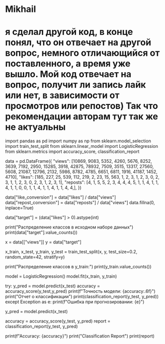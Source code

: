 # Mikhail
# я сделал другой код, в конце понял, что он отвечает на другой вопрос, немного отличающийся от поставленного, а время уже вышло. Мой код отвечает на вопрос, получит ли запись лайк или нет, в зависимости от просмотров или репостов) Так что рекомендации авторам тут так же не актуальны
import pandas as pd
import numpy as np
from sklearn.model_selection import train_test_split
from sklearn.linear_model import LogisticRegression
from sklearn.metrics import accuracy_score, classification_report

data = pd.DataFrame({
    "views": [10869, 9083, 5352, 4260, 5676, 8252, 3639, 7192, 2950, 15285, 3918, 42875, 78932, 7509, 3515, 13317, 27560, 5608, 21087, 12796, 2132, 5986, 8782, 4785, 6651, 6811, 1916, 41187, 1452, 4710],
    "likes": [185, 227, 25, 539, 112, 219, 2, 23, 15, 563, 1, 2, 3, 1, 2, 3, 0, 2, 3, 1, 1, 2, 3, 0, 2, 3, 1, 2, 3, 1],
    "reposts": [4, 1, 5, 5, 2, 3, 4, 4, 4, 5, 1, 1, 4, 1, 1, 4, 1, 1, 0, 0, 1, 1, 4, 1, 1, 4, 1, 1, 4, 4,],
})

data["like_conversion"] = data["likes"] / data["views"]
data["repost_conversion"] = data["reposts"] / data["views"]
data.fillna(0, inplace=True)

data["target"] = (data["likes"] > 0).astype(int)

print("Распределение классов в исходном наборе данных")
print(data["target"].value_counts())

x = data[["views"]]
y = data["target"]

x_train, x_test, y_train, y_test = train_test_split(x, y, test_size=0.2, random_state=42, stratify=y)

print("Распределение классов в y_train:")
print(y_train.value_counts())

model = LogisticRegression()
model.fit(x_train, y_train)

try:
    y_pred = model.predict(x_test)
    accuracy = accuracy_score(y_test,y_pred)
    print(f"Точность модели: {accuracy:.6f}")
    print("Отчет о классификации")
    print(classification_report(y_test, y_pred))
except Exception as e:
    print(f"Ошибка при прогнозировании: {e}")

y_pred = model.predict(x_test)

accuraсy = accuracy_score(y_test, y_pred)
report = classification_report(y_test, y_pred)

print(f"Accuraсy: {accuraсy}")
print("Classification Report")
print(report)
